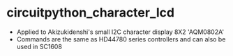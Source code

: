# circuitpython_character_lcd
- Applied to Akizukidenshi's small I2C character display 8X2 'AQM0802A'
- Commands are the same as HD44780 series controllers and can also be used in SC1608
